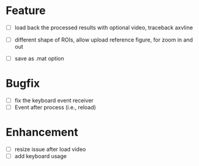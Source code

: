 # Feature

- [ ] load back the processed results with optional video, traceback axvline
- [ ] different shape of ROIs, allow upload reference figure, for zoom in and out
- [ ] save as .mat option


# Bugfix

- [ ] fix the keyboard event receiver
- [ ] Event after process (i.e., reload)

# Enhancement

- [ ] resize issue after load video
- [ ] add keyboard usage
